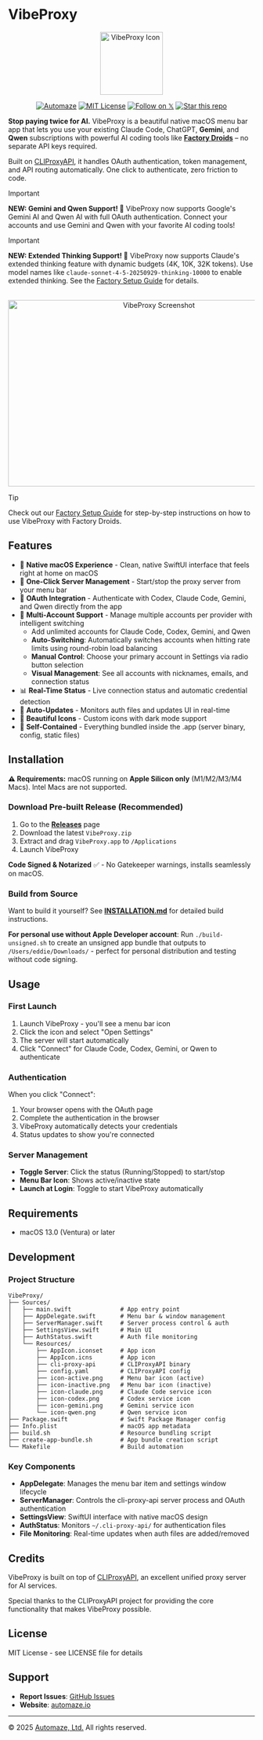 # VibeProxy

<p align="center">
  <img src="icon.png" width="128" height="128" alt="VibeProxy Icon">
</p>

<p align="center">
<a href="https://automaze.io" rel="nofollow"><img alt="Automaze" src="https://img.shields.io/badge/By-automaze.io-4b3baf" style="max-width: 100%;"></a>
<a href="https://github.com/automazeio/vibeproxy/blob/main/LICENSE"><img alt="MIT License" src="https://img.shields.io/badge/License-MIT-28a745" style="max-width: 100%;"></a>
<a href="http://x.com/intent/follow?screen_name=aroussi" rel="nofollow"><img alt="Follow on 𝕏" src="https://img.shields.io/badge/Follow-%F0%9D%95%8F/@aroussi-1c9bf0" style="max-width: 100%;"></a>
<a href="https://github.com/automazeio/vibeproxy"><img alt="Star this repo" src="https://img.shields.io/github/stars/automazeio/vibeproxy.svg?style=social&amp;label=Star%20this%20repo&amp;maxAge=60" style="max-width: 100%;"></a></p>
</p>

**Stop paying twice for AI.** VibeProxy is a beautiful native macOS menu bar app that lets you use your existing Claude Code, ChatGPT, **Gemini**, and **Qwen** subscriptions with powerful AI coding tools like **[Factory Droids](https://app.factory.ai/r/FM8BJHFQ)** – no separate API keys required.

Built on [CLIProxyAPI](https://github.com/router-for-me/CLIProxyAPI), it handles OAuth authentication, token management, and API routing automatically. One click to authenticate, zero friction to code.

> [!IMPORTANT]
> **NEW: Gemini and Qwen Support! 🎉** VibeProxy now supports Google's Gemini AI and Qwen AI with full OAuth authentication. Connect your accounts and use Gemini and Qwen with your favorite AI coding tools!

> [!IMPORTANT]
> **NEW: Extended Thinking Support! 🧠** VibeProxy now supports Claude's extended thinking feature with dynamic budgets (4K, 10K, 32K tokens). Use model names like `claude-sonnet-4-5-20250929-thinking-10000` to enable extended thinking. See the [Factory Setup Guide](FACTORY_SETUP.md#step-3-configure-factory-cli) for details.

<p align="center">
<br>
  <a href="https://www.loom.com/share/5cf54acfc55049afba725ab443dd3777"><img src="vibeproxy-factory-video.webp" width="600" height="380" alt="VibeProxy Screenshot" border="0"></a>
</p>

> [!TIP]
> Check out our [Factory Setup Guide](FACTORY_SETUP.md) for step-by-step instructions on how to use VibeProxy with Factory Droids.


## Features

- 🎯 **Native macOS Experience** - Clean, native SwiftUI interface that feels right at home on macOS
- 🚀 **One-Click Server Management** - Start/stop the proxy server from your menu bar
- 🔐 **OAuth Integration** - Authenticate with Codex, Claude Code, Gemini, and Qwen directly from the app
- 👥 **Multi-Account Support** - Manage multiple accounts per provider with intelligent switching
  - Add unlimited accounts for Claude Code, Codex, Gemini, and Qwen
  - **Auto-Switching**: Automatically switches accounts when hitting rate limits using round-robin load balancing
  - **Manual Control**: Choose your primary account in Settings via radio button selection
  - **Visual Management**: See all accounts with nicknames, emails, and connection status
- 📊 **Real-Time Status** - Live connection status and automatic credential detection
- 🔄 **Auto-Updates** - Monitors auth files and updates UI in real-time
- 🎨 **Beautiful Icons** - Custom icons with dark mode support
- 💾 **Self-Contained** - Everything bundled inside the .app (server binary, config, static files)


## Installation

**⚠️ Requirements:** macOS running on **Apple Silicon only** (M1/M2/M3/M4 Macs). Intel Macs are not supported.

### Download Pre-built Release (Recommended)

1. Go to the [**Releases**](https://github.com/automazeio/vibeproxy/releases) page
2. Download the latest `VibeProxy.zip`
3. Extract and drag `VibeProxy.app` to `/Applications`
4. Launch VibeProxy

**Code Signed & Notarized** ✅ - No Gatekeeper warnings, installs seamlessly on macOS.

### Build from Source

Want to build it yourself? See [**INSTALLATION.md**](INSTALLATION.md) for detailed build instructions.

**For personal use without Apple Developer account**: Run `./build-unsigned.sh` to create an unsigned app bundle that outputs to `/Users/eddie/Downloads/` - perfect for personal distribution and testing without code signing.

## Usage

### First Launch

1. Launch VibeProxy - you'll see a menu bar icon
2. Click the icon and select "Open Settings"
3. The server will start automatically
4. Click "Connect" for Claude Code, Codex, Gemini, or Qwen to authenticate

### Authentication

When you click "Connect":
1. Your browser opens with the OAuth page
2. Complete the authentication in the browser
3. VibeProxy automatically detects your credentials
4. Status updates to show you're connected

### Server Management

- **Toggle Server**: Click the status (Running/Stopped) to start/stop
- **Menu Bar Icon**: Shows active/inactive state
- **Launch at Login**: Toggle to start VibeProxy automatically

## Requirements

- macOS 13.0 (Ventura) or later

## Development

### Project Structure

```
VibeProxy/
├── Sources/
│   ├── main.swift              # App entry point
│   ├── AppDelegate.swift       # Menu bar & window management
│   ├── ServerManager.swift     # Server process control & auth
│   ├── SettingsView.swift      # Main UI
│   ├── AuthStatus.swift        # Auth file monitoring
│   └── Resources/
│       ├── AppIcon.iconset     # App icon
│       ├── AppIcon.icns        # App icon
│       ├── cli-proxy-api       # CLIProxyAPI binary
│       ├── config.yaml         # CLIProxyAPI config
│       ├── icon-active.png     # Menu bar icon (active)
│       ├── icon-inactive.png   # Menu bar icon (inactive)
│       ├── icon-claude.png     # Claude Code service icon
│       ├── icon-codex.png      # Codex service icon
│       ├── icon-gemini.png     # Gemini service icon
│       └── icon-qwen.png       # Qwen service icon
├── Package.swift               # Swift Package Manager config
├── Info.plist                  # macOS app metadata
├── build.sh                    # Resource bundling script
├── create-app-bundle.sh        # App bundle creation script
└── Makefile                    # Build automation
```

### Key Components

- **AppDelegate**: Manages the menu bar item and settings window lifecycle
- **ServerManager**: Controls the cli-proxy-api server process and OAuth authentication
- **SettingsView**: SwiftUI interface with native macOS design
- **AuthStatus**: Monitors `~/.cli-proxy-api/` for authentication files
- **File Monitoring**: Real-time updates when auth files are added/removed

## Credits

VibeProxy is built on top of [CLIProxyAPI](https://github.com/router-for-me/CLIProxyAPI), an excellent unified proxy server for AI services.

Special thanks to the CLIProxyAPI project for providing the core functionality that makes VibeProxy possible.

## License

MIT License - see LICENSE file for details

## Support

- **Report Issues**: [GitHub Issues](https://github.com/automazeio/vibeproxy/issues)
- **Website**: [automaze.io](https://automaze.io)

---

© 2025 [Automaze, Ltd.](https://automaze.io) All rights reserved.
